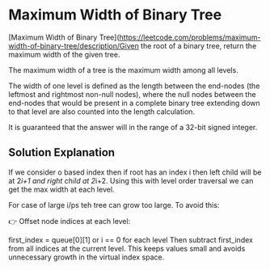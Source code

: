 # Maximum Width of Binary Tree

[Maximum Width of Binary Tree](https://leetcode.com/problems/maximum-width-of-binary-tree/description/Given the root of a binary tree, return the maximum width of the given tree.

The maximum width of a tree is the maximum width among all levels.

The width of one level is defined as the length between the end-nodes (the leftmost and rightmost non-null nodes), where the null nodes between the end-nodes that would be present in a complete binary tree extending down to that level are also counted into the length calculation.

It is guaranteed that the answer will in the range of a 32-bit signed integer.

## Solution Explanation

If we consider o based index then if root has an index i then left child will be at 2*i+1 and right child at 2*i+2. Using this with level order traversal we can get the max width at each level.

For case of large i/ps teh tree can grow too large. To avoid this:

👉 Offset node indices at each level:

first_index = queue[0][1] or i == 0 for each level
Then subtract first_index from all indices at the current level. This keeps values small and avoids unnecessary growth in the virtual index space.
